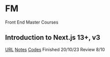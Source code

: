 # FM
Front End Master Courses

## Introduction to Next.js 13+, v3
[URL](https://frontendmasters.com/courses/next-js-v3/)
[Notes](https://scottmoss.notion.site/scottmoss/Intro-to-Next-js-V3-6cefbdba58d94e3897dcb8d7e7fc0337)
[Codes](https://github.com/Hendrixer/intro-nextjs-v3)
Finished 20/10/23
Review 8/10
